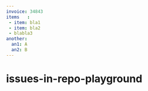 ```yaml
---
invoice: 34843
items   :
 - item: bla1
 - item: bla2
 - blabla3
another:
  an1: A
  an2: B
---
```


# issues-in-repo-playground

